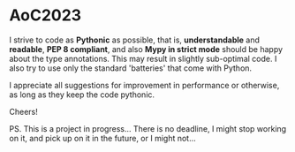 # AoC2023

I strive to code as <b>Pythonic</b> as possible, that is, <b>understandable</b> and <b>readable</b>, <b>PEP 8 compliant</b>, and also <b>Mypy in strict mode</b> should be happy about the type annotations. This may result in slightly sub-optimal code. I also try to use only the standard 'batteries' that come with Python.

I appreciate all suggestions for improvement in performance or otherwise, as long as they keep the code pythonic.

Cheers!

PS. This is a project in progress... There is no deadline, I might stop working on it, and pick up on it in the future, or I might not... 
